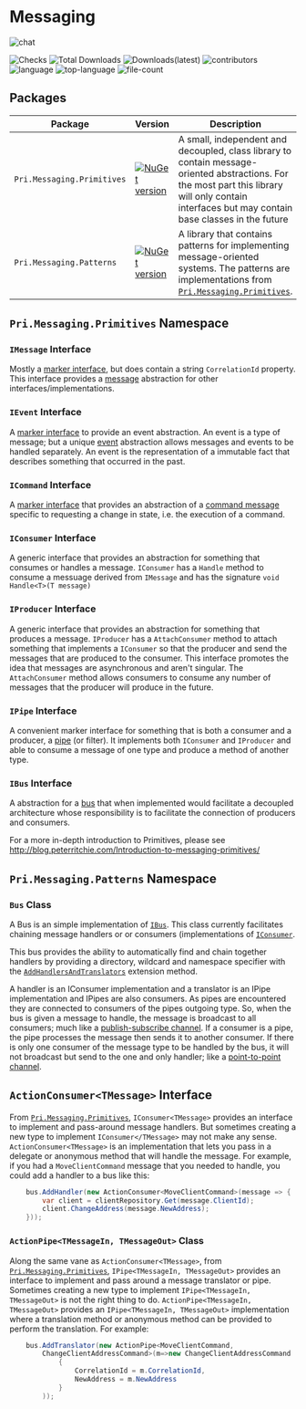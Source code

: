 # Messaging

![chat](https://img.shields.io/gitter/room/peteraritchie/Messaging)

![Checks](https://img.shields.io/github/checks-status/peteraritchie/Messaging/main) 
![Total Downloads](https://img.shields.io/github/downloads/peteraritchie/Messaging/total)
![Downloads(latest)](https://img.shields.io/github/downloads/peteraritchie/Messaging/latest/total)
![contributors](https://img.shields.io/github/contributors/peteraritchie/Messaging)
![language](https://img.shields.io/github/languages/count/peteraritchie/Messaging)
![top-language](https://img.shields.io/github/languages/top/peteraritchie/Messaging)
![file-count](https://img.shields.io/github/directory-file-count/peteraritchie/Messaging)

## Packages

Package|Version|Description
-|-|-
`Pri.Messaging.Primitives`|[![NuGet version](https://badge.fury.io/nu/PRI.Messaging.Primitives.svg)](https://badge.fury.io/nu/PRI.Messaging.Primitives)|A small, independent and decoupled, class library to contain message-oriented abstractions. For the most part this library will only contain interfaces but may contain base classes in the future
`Pri.Messaging.Patterns`|[![NuGet version](https://badge.fury.io/nu/PRI.Messaging.Patterns.svg)](https://badge.fury.io/nu/PRI.Messaging.Patterns)|A library that contains patterns for implementing message-oriented systems.  The patterns are implementations from [`Pri.Messaging.Primitives`](https://www.nuget.org/packages/PRI.Messaging.Primitives).

## `Pri.Messaging.Primitives` Namespace

### `IMessage` Interface

Mostly a [marker interface](https://en.wikipedia.org/wiki/Marker_interface_pattern), but does contain a string `CorrelationId` property.  This interface provides a [message](http://www.enterpriseintegrationpatterns.com/patterns/messaging/Message.html) abstraction for other interfaces/implementations.

### `IEvent` Interface

A [marker interface](https://en.wikipedia.org/wiki/Marker_interface_pattern) to provide an event abstraction.  An event is a type of message; but a unique [event](http://www.enterpriseintegrationpatterns.com/patterns/messaging/EventMessage.html) abstraction allows messages and events to be handled separately.  An event is the representation of a immutable fact that describes something that occurred in the past.

### `ICommand` Interface

A [marker interface](https://en.wikipedia.org/wiki/Marker_interface_pattern) that provides an abstraction of a [command message](http://www.enterpriseintegrationpatterns.com/patterns/messaging/CommandMessage.html) specific to requesting a change in state, i.e. the execution of a command.

### `IConsumer` Interface

A generic interface that provides an abstraction for something that consumes or handles a message.   `IConsumer` has a `Handle` method to consume a messuage derived from `IMessage` and has the signature `void Handle<T>(T message)`

### `IProducer` Interface

A generic interface that provides an abstraction for something that produces a message.  `IProducer` has a `AttachConsumer` method to attach something that implements a `IConsumer` so that the producer and send the messages that are produced to the consumer.  This interface promotes the idea that messages are asynchronous and aren't singular.  The `AttachConsumer` method allows consumers to consume any number of messages that the producer will produce in the future.

### `IPipe` Interface

A convenient marker interface for something that is both a consumer and a producer, a [pipe](http://www.enterpriseintegrationpatterns.com/patterns/messaging/PipesAndFilters.html) (or filter).  It implements both `IConsumer` and `IProducer` and able to consume a message of one type and produce a method of another type.

### `IBus` Interface

A abstraction for a [bus](http://www.enterpriseintegrationpatterns.com/patterns/messaging/MessageBus.html) that when implemented would facilitate a decoupled architecture whose responsibility is to facilitate the connection of producers and consumers.

For a more in-depth introduction to Primitives, please see <http://blog.peterritchie.com/Introduction-to-messaging-primitives/>

## `Pri.Messaging.Patterns` Namespace

### `Bus` Class

A Bus is an simple implementation of [`IBus`](https://github.com/peteraritchie/Messaging/blob/main/Primitives/IBus.cs).  This class currently facilitates chaining message handlers or or consumers (implementations of [`IConsumer`](https://github.com/peteraritchie/Messaging/blob/main/Primitives/IConsumer.cs).

This bus provides the ability to automatically find and chain together handlers by providing a directory, wildcard and namespace specifier with the [`AddHandlersAndTranslators`](https://github.com/peteraritchie/Messaging/blob/main/Patterns/Extensions/Bus/BusExtensions.cs#L91) extension method.

A handler is an IConsumer implementation and a translator is an IPipe implementation and IPipes are also consumers.  As pipes are encountered they are connected to consumers of the pipes outgoing type.  So, when the bus is given a message to handle, the message is broadcast to all consumers; much like a [publish-subscribe channel](http://www.enterpriseintegrationpatterns.com/patterns/messaging/PublishSubscribeChannel.html).  If a consumer is a pipe, the pipe processes the message then sends it to another consumer.  If there is only one consumer of the message type to be handled by the bus, it will not broadcast but send to the one and only handler; like a [point-to-point channel](http://www.enterpriseintegrationpatterns.com/patterns/messaging/PointToPointChannel.html).

## `ActionConsumer<TMessage>` Interface

From [`Pri.Messaging.Primitives`](https://www.nuget.org/packages/PRI.Messaging.Primitives), `IConsumer<TMessage>` provides an interface to implement and pass-around message handlers.  But sometimes creating a new type to implement `IConsumer</TMessage>` may not make any sense.  `ActionConsumer<TMessage>` is an  implementation that lets you pass in a delegate or anonymous method that will handle the message.  For example, if you had a `MoveClientCommand` message that you needed to handle, you could add a handler to a bus like this:

```C#
    bus.AddHandler(new ActionConsumer<MoveClientCommand>(message => {
        var client = clientRepository.Get(message.ClientId);
        client.ChangeAddress(message.NewAddress);
    }));
```

### `ActionPipe<TMessageIn, TMessageOut>` Class

Along the same vane as `ActionConsumer<TMessage>`, from [`Pri.Messaging.Primitives`](https://www.nuget.org/packages/PRI.Messaging.Primitives), `IPipe<TMessageIn, TMessageOut>` provides an interface to implement and pass around a message translator or pipe.  Sometimes creating a new type to implement `IPipe<TMessageIn, TMessageOut>` is not the right thing to do.  `ActionPipe<TMessageIn, TMessageOut>` provides an `IPipe<TMessageIn, TMessageOut>` implementation where a translation method or anonymous method can be provided to perform the translation.  For example:

```C#
    bus.AddTranslator(new ActionPipe<MoveClientCommand,
        ChangeClientAddressCommand>(m=>new ChangeClientAddressCommand
            {
                CorrelationId = m.CorrelationId,
                NewAddress = m.NewAddress
            }
        ));
```
